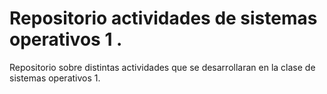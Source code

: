 # Repositorio actividades de sistemas operativos 1 .
Repositorio sobre distintas actividades que se desarrollaran en la clase de sistemas operativos 1.

